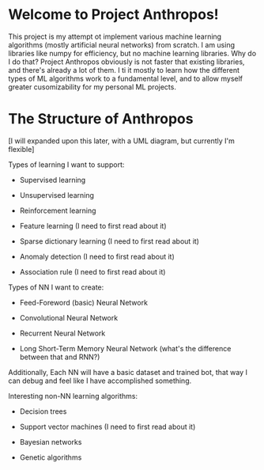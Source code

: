 # Welcome to Project Anthropos!

This project is my attempt ot implement various machine learning algorithms (mostly artificial neural networks) from scratch. I am using libraries like numpy for efficiency, but no machine learning libraries. Why do I do that? Project Anthropos obviously is not faster that existing libraries, and there's already a lot of them. I ti it mostly to learn how the different types of ML algorithms work to a fundamental level, and to allow myself greater cusomizability for my personal ML projects.

# The Structure of Anthropos

[I will expanded upon this later, with a UML diagram, but currently I'm flexible]

Types of learning I want to support:

- Supervised learning

- Unsupervised learning

- Reinforcement learning

- Feature learning (I need to first read about it)

- Sparse dictionary learning (I need to first read about it)

- Anomaly detection (I need to first read about it)

- Association rule (I need to first read about it)

Types of NN I want to create:

- Feed-Foreword (basic) Neural Network

- Convolutional Neural Network

- Recurrent Neural Network

- Long Short-Term Memory Neural Network (what's the difference between that and RNN?)

Additionally, Each NN will have a basic dataset and trained bot, that way I can debug and feel like I have accomplished something.

Interesting non-NN learning algorithms:

- Decision trees

- Support vector machines (I need to first read about it)

- Bayesian networks

- Genetic algorithms
